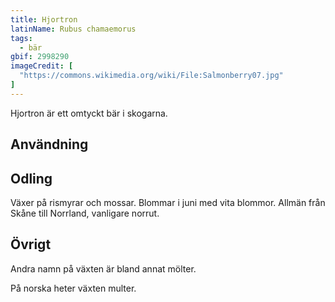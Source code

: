 ```yaml
---
title: Hjortron
latinName: Rubus chamaemorus
tags:
  - bär
gbif: 2998290
imageCredit: [
  "https://commons.wikimedia.org/wiki/File:Salmonberry07.jpg"
]
---
```


Hjortron är ett omtyckt bär i skogarna.

## Användning

## Odling

Växer på rismyrar och mossar. Blommar i juni med vita blommor. Allmän från Skåne till Norrland, vanligare norrut.

## Övrigt

Andra namn på växten är bland annat mölter.

På norska heter växten multer.
